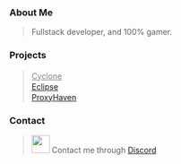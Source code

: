 ### About Me
> Fullstack developer, and 100% gamer.<br>

### Projects

> <a style="color: grey;" href="https://sussyamongus.net/">Cyclone</a> <img src="https://sussyamongus.net/images/cyclone2.png" width="16px" height="16px"> <br>
> <a href="https://eclipse.jimmynuetron.repl.co/">Eclipse</a> <img src="https://raw.githubusercontent.com/SmartCoder3000/Eclipse/main/static/logo.png" width="16px" height="16px"> <br>
> <a href="https://ProxyHaven.jimmynuetron.repl.co/">ProxyHaven</a> <img src="https://ProxyHaven.jimmynuetron.repl.co/images/logo.png" width="16px" height="16px"> <br>

### Contact

> <img width="32px" height="32px" src="https://th.bing.com/th/id/OIP.GbVZegtyQj0nhTkQROgIdgHaHa?pid=ImgDet&rs=1"> Contact me through <a href="https://discord.com/users/728947635397984297">Discord</a>
